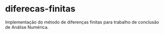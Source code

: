 # diferecas-finitas
Implementação do método de diferenças finitas para trabalho de conclusão de Análise Numérica.
